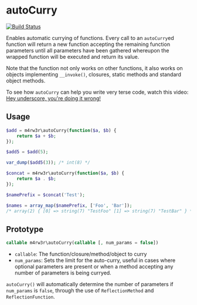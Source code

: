 autoCurry
=========

[![Build Status](https://travis-ci.org/m4rw3r/autoCurry.png)](https://travis-ci.org/m4rw3r/autoCurry)

Enables automatic currying of functions. Every call to an ``autoCurry``ed function
will return a new function accepting the remaining function parameters until all
parameters have been gathered whereupon the wrapped function will be executed
and return its value.

Note that the function not only works on other functions, it also works on
objects implementing ``__invoke()``, closures, static methods and standard
object methods.

To see how ``autoCurry`` can help you write very terse code, watch this video:
[Hey underscore, you're doing it wrong!](https://www.youtube.com/watch?v=m3svKOdZijA)

Usage
-----

```php
$add = m4rw3r\autoCurry(function($a, $b) {
	return $a + $b;
});

$add5 = $add(5);

var_dump($add5(3)); /* int(8) */

$concat = m4rw3r\autoCurry(function($a, $b) {
	return $a . $b;
});

$namePrefix = $concat('Test');

$names = array_map($namePrefix, ['Foo', 'Bar']);
/* array(2) { [0] => string(7) "TestFoo" [1] => string(7) "TestBar" } */
```

Prototype
---------

```php
callable m4rw3r\autoCurry(callable [, num_params = false])
```

* ``callable``: The function/closure/method/object to curry
* ``num_params``: Sets the limit for the auto-curry, useful in cases where
  optional parameters are present or when a method accepting any number of
  parameters is being curryed.

``autoCurry()`` will automatically determine the number of parameters if
``num_params`` is ``false``, through the use of ``ReflectionMethod`` and
``ReflectionFunction``.
